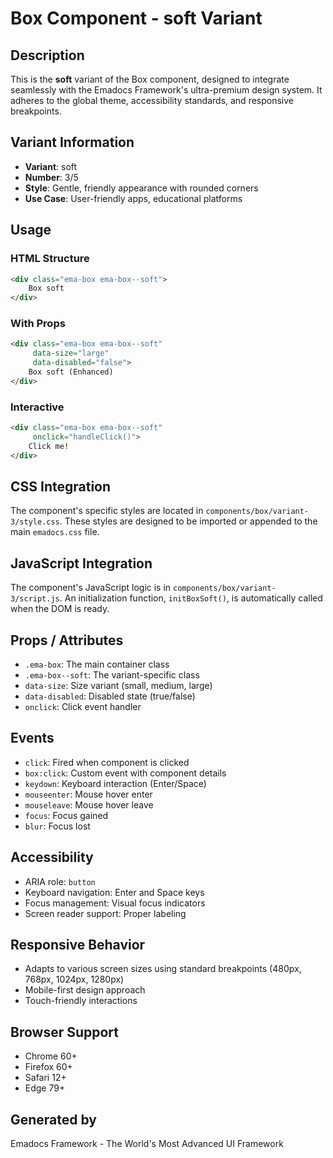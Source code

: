 # Box Component - soft Variant

## Description
This is the **soft** variant of the Box component, designed to integrate seamlessly with the Emadocs Framework's ultra-premium design system. It adheres to the global theme, accessibility standards, and responsive breakpoints.

## Variant Information
- **Variant**: soft
- **Number**: 3/5
- **Style**: Gentle, friendly appearance with rounded corners
- **Use Case**: User-friendly apps, educational platforms

## Usage

### HTML Structure
```html
<div class="ema-box ema-box--soft">
    Box soft
</div>
```

### With Props
```html
<div class="ema-box ema-box--soft" 
     data-size="large" 
     data-disabled="false">
    Box soft (Enhanced)
</div>
```

### Interactive
```html
<div class="ema-box ema-box--soft" 
     onclick="handleClick()">
    Click me!
</div>
```

## CSS Integration
The component's specific styles are located in `components/box/variant-3/style.css`. These styles are designed to be imported or appended to the main `emadocs.css` file.

## JavaScript Integration
The component's JavaScript logic is in `components/box/variant-3/script.js`. An initialization function, `initBoxSoft()`, is automatically called when the DOM is ready.

## Props / Attributes
- `.ema-box`: The main container class
- `.ema-box--soft`: The variant-specific class
- `data-size`: Size variant (small, medium, large)
- `data-disabled`: Disabled state (true/false)
- `onclick`: Click event handler

## Events
- `click`: Fired when component is clicked
- `box:click`: Custom event with component details
- `keydown`: Keyboard interaction (Enter/Space)
- `mouseenter`: Mouse hover enter
- `mouseleave`: Mouse hover leave
- `focus`: Focus gained
- `blur`: Focus lost

## Accessibility
- ARIA role: `button`
- Keyboard navigation: Enter and Space keys
- Focus management: Visual focus indicators
- Screen reader support: Proper labeling

## Responsive Behavior
- Adapts to various screen sizes using standard breakpoints (480px, 768px, 1024px, 1280px)
- Mobile-first design approach
- Touch-friendly interactions

## Browser Support
- Chrome 60+
- Firefox 60+
- Safari 12+
- Edge 79+

## Generated by
Emadocs Framework - The World's Most Advanced UI Framework
